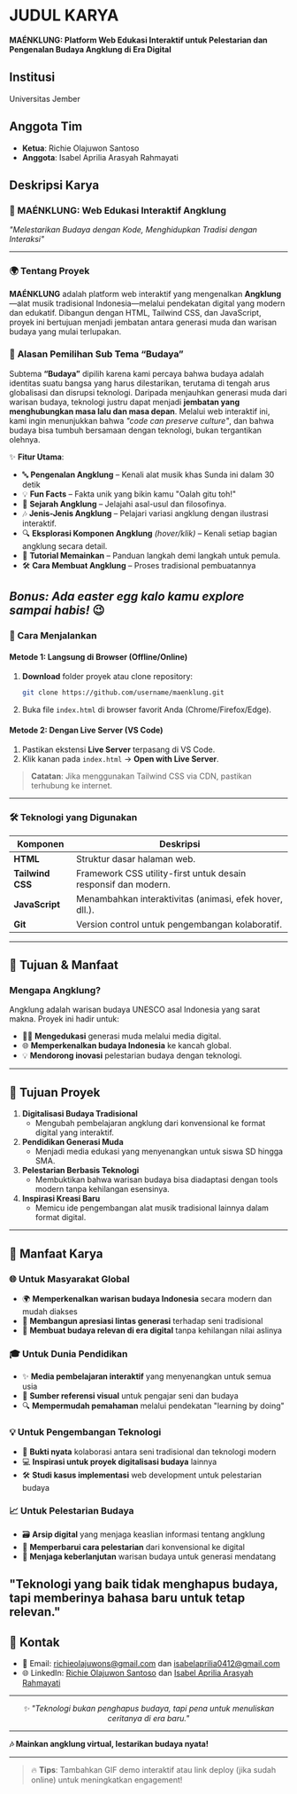 # **JUDUL KARYA**

**MAÉNKLUNG: Platform Web Edukasi Interaktif untuk Pelestarian dan Pengenalan Budaya Angklung di Era Digital**

## **Institusi**

Universitas Jember

## **Anggota Tim**

* **Ketua**: Richie Olajuwon Santoso
* **Anggota**: Isabel Aprilia Arasyah Rahmayati

## **Deskripsi Karya**
### **🎵 MAÉNKLUNG: Web Edukasi Interaktif Angklung**   
*"Melestarikan Budaya dengan Kode, Menghidupkan Tradisi dengan Interaksi"*  

---

### **🌍 Tentang Proyek**  
**MAÉNKLUNG** adalah platform web interaktif yang mengenalkan **Angklung**—alat musik tradisional Indonesia—melalui pendekatan digital yang modern dan edukatif. Dibangun dengan HTML, Tailwind CSS, dan JavaScript, proyek ini bertujuan menjadi jembatan antara generasi muda dan warisan budaya yang mulai terlupakan.  

### 🎯 **Alasan Pemilihan Sub Tema “Budaya”**
Subtema **“Budaya”** dipilih karena kami percaya bahwa budaya adalah identitas suatu bangsa yang harus dilestarikan, terutama di tengah arus globalisasi dan disrupsi teknologi. Daripada menjauhkan generasi muda dari warisan budaya, teknologi justru dapat menjadi **jembatan yang menghubungkan masa lalu dan masa depan**. Melalui web interaktif ini, kami ingin menunjukkan bahwa *"code can preserve culture"*, dan bahwa budaya bisa tumbuh bersamaan dengan teknologi, bukan tergantikan olehnya.

✨ **Fitur Utama**:  
- 🔤 **Pengenalan Angklung** – Kenali alat musik khas Sunda ini dalam 30 detik
- 💡 **Fun Facts** – Fakta unik yang bikin kamu "Oalah gitu toh!"  
- 📜 **Sejarah Angklung** – Jelajahi asal-usul dan filosofinya.  
- 🎶 **Jenis-Jenis Angklung** – Pelajari variasi angklung dengan ilustrasi interaktif.  
- 🔍 **Eksplorasi Komponen Angklung** *(hover/klik)* – Kenali setiap bagian angklung secara detail.  
- 🎥 **Tutorial Memainkan** – Panduan langkah demi langkah untuk pemula.
- 🛠️ **Cara Membuat Angklung** – Proses tradisional pembuatannya   

*Bonus: Ada easter egg kalo kamu explore sampai habis!* 😉
---

### **🚀 Cara Menjalankan**  

#### **Metode 1: Langsung di Browser (Offline/Online)**  
1. **Download** folder proyek atau clone repository:  
   ```bash
   git clone https://github.com/username/maenklung.git
   ```
2. Buka file `index.html` di browser favorit Anda (Chrome/Firefox/Edge).  

#### **Metode 2: Dengan Live Server (VS Code)**  
1. Pastikan ekstensi **Live Server** terpasang di VS Code.  
2. Klik kanan pada `index.html` → **Open with Live Server**.  

> **Catatan**: Jika menggunakan Tailwind CSS via CDN, pastikan terhubung ke internet.  

---

### **🛠 Teknologi yang Digunakan**  
| Komponen       | Deskripsi                                                                 |
|----------------|---------------------------------------------------------------------------|
| **HTML**       | Struktur dasar halaman web.                                               |
| **Tailwind CSS** | Framework CSS utility-first untuk desain responsif dan modern.           |
| **JavaScript** | Menambahkan interaktivitas (animasi, efek hover, dll.).                   |
| **Git**        | Version control untuk pengembangan kolaboratif.                           |

---

## **🎯 Tujuan & Manfaat**  
### **Mengapa Angklung?**  
Angklung adalah warisan budaya UNESCO asal Indonesia yang sarat makna. Proyek ini hadir untuk:  
- 🧑‍🎓 **Mengedukasi** generasi muda melalui media digital.  
- 🌐 **Memperkenalkan budaya Indonesia** ke kancah global.  
- 💡 **Mendorong inovasi** pelestarian budaya dengan teknologi.  
---

## **🎯 Tujuan Proyek**  
1. **Digitalisasi Budaya Tradisional**  
   - Mengubah pembelajaran angklung dari konvensional ke format digital yang interaktif.  
2. **Pendidikan Generasi Muda**  
   - Menjadi media edukasi yang menyenangkan untuk siswa SD hingga SMA.  
3. **Pelestarian Berbasis Teknologi**  
   - Membuktikan bahwa warisan budaya bisa diadaptasi dengan tools modern tanpa kehilangan esensinya.  
4. **Inspirasi Kreasi Baru**  
   - Memicu ide pengembangan alat musik tradisional lainnya dalam format digital.  

---

## **🌟 Manfaat Karya**  

### **🌐 Untuk Masyarakat Global**  
- 🌍 **Memperkenalkan warisan budaya Indonesia** secara modern dan mudah diakses  
- 🤝 **Membangun apresiasi lintas generasi** terhadap seni tradisional  
- 📱 **Membuat budaya relevan di era digital** tanpa kehilangan nilai aslinya  

### **🎓 Untuk Dunia Pendidikan**  
- ✨ **Media pembelajaran interaktif** yang menyenangkan untuk semua usia  
- 🏫 **Sumber referensi visual** untuk pengajar seni dan budaya  
- 🔍 **Mempermudah pemahaman** melalui pendekatan "learning by doing"  

### **💡 Untuk Pengembangan Teknologi**  
- 🚀 **Bukti nyata** kolaborasi antara seni tradisional dan teknologi modern  
- 💻 **Inspirasi untuk proyek digitalisasi budaya** lainnya  
- 🛠️ **Studi kasus implementasi** web development untuk pelestarian budaya  

### **📈 Untuk Pelestarian Budaya**  
- 🗃️ **Arsip digital** yang menjaga keaslian informasi tentang angklung  
- 🔄 **Memperbarui cara pelestarian** dari konvensional ke digital  
- 🌱 **Menjaga keberlanjutan** warisan budaya untuk generasi mendatang  

"Teknologi yang baik tidak menghapus budaya, tapi memberinya bahasa baru untuk tetap relevan."  
---

## **💬 Kontak**  
- 📧 Email:
  [richieolajuwons@gmail.com](mailto:richieolajuwons@gmail.com) dan
  [isabelaprilia0412@gmail.com](mailto:isabelaprilia0412@gmail.com)  
- 🌐 LinkedIn:
  [Richie Olajuwon Santoso](https://www.linkedin.com/in/richie-olajuwon-santoso/) dan
  [Isabel Aprilia Arasyah Rahmayati](https://www.linkedin.com/in/isabel-aprilia-arasyah-rahmayati/)  

---

<div align="center"> 
  <i>✨ "Teknologi bukan penghapus budaya, tapi pena untuk menuliskan ceritanya di era baru."</i>
</div>  

---

**🎶 Mainkan angklung virtual, lestarikan budaya nyata!**  

---


> 🔥 **Tips**: Tambahkan GIF demo interaktif atau link deploy (jika sudah online) untuk meningkatkan engagement!  
